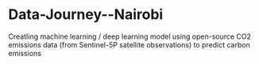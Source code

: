 # Data-Journey--Nairobi
CreatIing machine learning / deep learning model using open-source CO2 emissions data (from Sentinel-5P satellite observations) to predict carbon emissions
